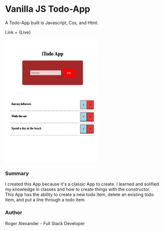 # Vanilla JS Todo-App

A Todo-App built is Javascript, Css, and Html.

Link = {Live}

<img src="images/img1.png" width="300" height="400" />

<h3>Summary</h3>
  
I created this App because it's a classic App to create. I learned and solified my knowledge in classes and how to create things with the constructor. This App has the ability to create a new todo item, delete an existing todo item, and put a line through a todo item.

<h3>Author</h3>

Roger Alexander - Full Stack Developer
